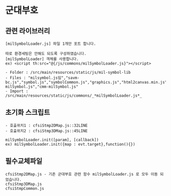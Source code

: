 # 군대부호

## 관련 라이브러리

    [milSymbolLoader.js] 파일 1개만 포트 합니다.
    
    따로 환경세팅은 안해도 되도록 구성하였습니다.
    [milSymbolLoader] 객체를 사용합니다. 
    ex) <script th:src="@{/js/commons/milSymbolLoader.js}"></script>
    
    - Folder : /src/main/resources/static/js/mil-symbol-lib
    - Files : "milsymbol.js임","savm-bc.js","symbol.js","symbolCommon.js","graphics.js","html2canvas.min.js","mb-milSymbol.js","cmm-milSymbol.js"
    - Import : /src/main/resources/static/js/commons/_*milSymbolLoader.js*_
    
    
## 초기화 스크립트
    
    - 호출위치1 : cfsiStmp2DMap.js::32LINE
    - 호출위치2 : cfsiStmp3DMap.js::45LINE

```
milSymbolLoader.init([param], [callback])
ex) milSymbolLoader.init({map : evt.target},function(){})
```

## 필수교체파일

    cfsiStmp2DMap.js - 기존 군대부호 관련 함수 milSymbolLoader.js 로 모두 이동 되었습니다.
    cfsiStmp3DMap.js
    cfsiStmpCommon.js
